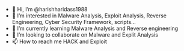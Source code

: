 - 👋 Hi, I’m @harishharidass1988
- 👀 I’m interested in Malware Analysis, Exploit Analysis, Reverse Engineering, Cyber Security Framework, scripts...
- 🌱 I’m currently learning Malware Analysis and Reverse engineering 
- 💞️ I’m looking to collaborate on Malware and Explit Analysis 
- 📫 How to reach me HACK and Exploit 

<!---
harishharidass1988 is a ✨ special ✨ repository because its `README.md` (this file) appears on your GitHub profile.
You can click the Preview link to take a look at your changes.
--->
